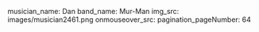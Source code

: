 musician_name: Dan
band_name: Mur-Man
img_src: images/musician2461.png
onmouseover_src: 
pagination_pageNumber: 64